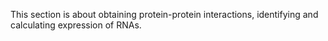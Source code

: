 This section is about obtaining protein-protein interactions, identifying and calculating expression of RNAs.
